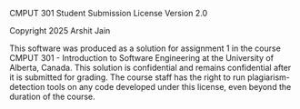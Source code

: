 CMPUT 301 Student Submission License Version 2.0

Copyright 2025 Arshit Jain

This software was produced as a solution for assignment 1 in the course CMPUT 301 - Introduction to Software Engineering at the University of Alberta, Canada. This solution is confidential and remains confidential after it is submitted for grading. The course staff has the right to run plagiarism-detection tools on any code developed under this license, even beyond the duration of the course.